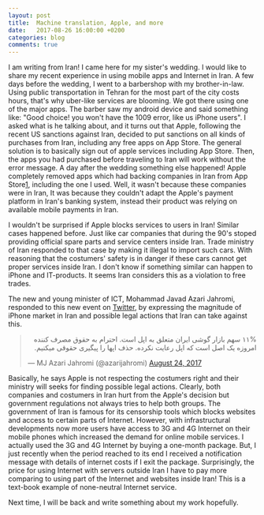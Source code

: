 ```yaml
---
layout: post
title:  Machine translation, Apple, and more
date:   2017-08-26 16:00:00 +0200
categories: blog
comments: true
---
```


I am writing from Iran! I came here for my sister's wedding. I would like to
share my recent experience in using mobile apps and Internet in Iran. A few days
before the wedding, I went to a barbershop with my brother-in-law. Using public
transportation in Tehran for the most part of the city costs hours, that's why
uber-like services are blooming. We got there using one of the major apps. The
barber saw my android device and said something like: "Good choice! you won't
have the 1009 error, like us iPhone users". I asked what is he talking about,
and it turns out that Apple, following the recent US sanctions against Iran,
decided to put sanctions on all kinds of purchases from Iran, including any free
apps on App Store. The general solution is to basically sign out of apple
services including App Store. Then, the apps you had purchased before traveling
to Iran will work without the error message. A day after the wedding something
else happened! Apple completely removed apps which had backing companies in Iran
from App Store[1](https://www.theverge.com/2017/8/25/16201434/apple-iran-app-store-removal-sanctions-trump), including the one I used. Well, it wasn't because these companies were in Iran,
It was because they couldn't adapt the Apple's payment platform in Iran's
banking system, instead their product was relying on available mobile payments
in Iran.

I wouldn't be surprised if Apple blocks services to users in Iran! Similar cases
happened before. Just like car companies that during the 90's stoped providing
official spare parts and service centers inside Iran. Trade ministry of Iran
responded to that case by making it illegal to import such cars. With reasoning
that the costumers' safety is in danger if these cars cannot get proper services
inside Iran. I don't know if something similar can happen to iPhone and
IT-products. It seems Iran considers this as a violation to free trades.

The new and young minister of ICT, Mohammad Javad Azari Jahromi, responded to
this new event on [Twitter](https://twitter.com/azarijahromi/status/900567260791791616),
by expressing the magnitude of iPhone market in Iran and possible legal actions
that Iran can take against this.

<blockquote class="twitter-tweet" data-lang="en"><p lang="fa" dir="rtl">۱۱% سهم بازار گوشی ایران متعلق به اپل است. احترام به حقوق مصرف کننده امروزه یک اصل است که اپل رعایت نکرده. حذف اپها را پیگیری حقوقی میکنیم.</p>&mdash; MJ Azari Jahromi (@azarijahromi) <a href="https://twitter.com/azarijahromi/status/900567260791791616">August 24, 2017</a></blockquote>
<script async src="//platform.twitter.com/widgets.js" charset="utf-8"></script>

Basically, he says Apple is not respecting the costumers right and their
ministry will seeks for finding possible legal actions. Clearly, both companies
and costumers in Iran hurt from the Apple's decision but government regulations
not always tries to help both groups. The government of Iran is famous for its
censorship tools which blocks websites and access to certain parts of Internet.
However, with infrastructural developments now more users have access to 3G and
4G Internet on their mobile phones which increased the demand for online mobile
services. I actually used the 3G and 4G Internet by buying a one-month package.
But, I just recently when the period reached to its end I received a
notification message with details of internet costs if I exit the package.
Surprisingly, the price for using Internet with servers outside Iran I have to
pay more comparing to using part of the Internet and websites inside Iran!
This is a text-book example of none-neutral Internet service.

Next time, I will be back and write something about my work hopefully.

[1]: https://www.theverge.com/2017/8/25/16201434/apple-iran-app-store-removal-sanctions-trump
[twitter]: https://twitter.com/azarijahromi/status/900567260791791616
